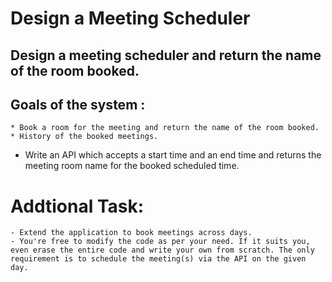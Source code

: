 # Design a Meeting Scheduler

## Design a meeting scheduler and return the name of the room booked.

## Goals of the system :
	
	* Book a room for the meeting and return the name of the room booked.
	* History of the booked meetings.

- Write an API which accepts a start time and an end time and returns the meeting room name for the booked scheduled time.


# Addtional Task:
	- Extend the application to book meetings across days.
	- You're free to modify the code as per your need. If it suits you, even erase the entire code and write your own from scratch. The only requirement is to schedule the meeting(s) via the API on the given day.